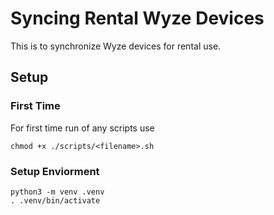 # Syncing Rental Wyze Devices

This is to synchronize Wyze devices for rental use.

## Setup

### First Time

For first time run of any scripts use

```
chmod +x ./scripts/<filename>.sh
```

### Setup Enviorment

```
python3 -m venv .venv
. .venv/bin/activate
```